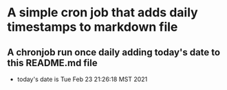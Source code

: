 A simple cron job that adds daily timestamps to markdown file
============================================================
## A chronjob run once daily adding today's date to this README.md file
* today's date is Tue Feb 23 21:26:18 MST 2021
